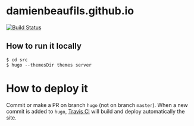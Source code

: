 # damienbeaufils.github.io

[![Build Status](https://travis-ci.org/damienbeaufils/damienbeaufils.github.io.svg?branch=hugo)](https://travis-ci.org/damienbeaufils/damienbeaufils.github.io)

## How to run it locally

```
$ cd src
$ hugo --themesDir themes server
```

# How to deploy it

Commit or make a PR on branch `hugo` (not on branch `master`). When a new commit is added to `hugo`, [Travis CI](https://travis-ci.org) will build and deploy automatically the site.
